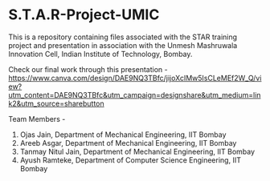 # S.T.A.R-Project-UMIC
This is a repository containing files associated with the STAR training project and presentation in association with the Unmesh Mashruwala Innovation Cell, Indian Institute of Technology, Bombay.


Check our final work through this presentation -
https://www.canva.com/design/DAE9NQ3TBfc/jijoXcIMw5IsCLeMEf2W_Q/view?utm_content=DAE9NQ3TBfc&utm_campaign=designshare&utm_medium=link2&utm_source=sharebutton


Team Members -

1. Ojas Jain, Department of Mechanical Engineering, IIT Bombay
2. Areeb Asgar, Department of Mechanical Engineering, IIT Bombay
3. Tanmay Nitul Jain, Department of Mechanical Engineering, IIT Bombay
4. Ayush Ramteke, Department of Computer Science Engineering, IIT Bombay
